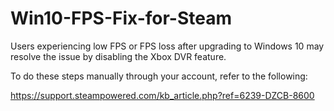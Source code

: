 # Win10-FPS-Fix-for-Steam
Users experiencing low FPS or FPS loss after upgrading to Windows 10 may resolve the issue by disabling the Xbox DVR feature.

To do these steps manually through your account, refer to the following:

https://support.steampowered.com/kb_article.php?ref=6239-DZCB-8600
